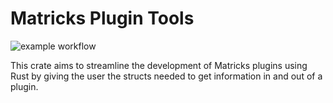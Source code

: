 # Matricks Plugin Tools
![example workflow](https://github.com/wymcg/matricks_plugin/actions/workflows/rust.yml/badge.svg)

This crate aims to streamline the development of Matricks plugins using Rust by giving the user the structs needed to get information in and out of a plugin.
